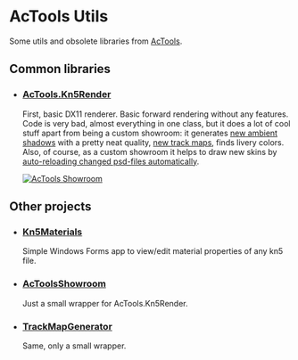 # AcTools Utils

Some utils and obsolete libraries from [AcTools](https://github.com/gro-ove/actools/).

## Common libraries

- ### [AcTools.Kn5Render](https://github.com/gro-ove/actools-utils/tree/master/AcTools.Kn5Render)
    First, basic DX11 renderer. Basic forward rendering without any features. Code is very bad, almost everything in one class, but it does a lot of cool stuff apart from being a custom showroom: it generates [new ambient shadows](http://i.imgur.com/i4vsn0M.png) with a pretty neat quality, [new track maps](https://i2.wp.com/i.imgur.com/mjnn0Rr.png), finds livery colors. Also, of course, as a custom showroom it helps to draw new skins by [auto-reloading changed psd-files automatically](https://www.youtube.com/watch?v=-pGj1zKXgY0).

    [![AcTools Showroom](https://ascobash.files.wordpress.com/2015/10/uzmhnps.png?w=320)](https://ascobash.files.wordpress.com/2015/10/uzmhnps.png)
    
## Other projects

- ### [Kn5Materials](https://github.com/gro-ove/actools-utils/tree/master/Kn5Materials)
    Simple Windows Forms app to view/edit material properties of any kn5 file.

- ### [AcToolsShowroom](https://github.com/gro-ove/actools-utils/tree/master/AcToolsShowroom)
    Just a small wrapper for AcTools.Kn5Render.

- ### [TrackMapGenerator](https://github.com/gro-ove/actools-utils/tree/master/TrackMapGenerator)
    Same, only a small wrapper.
